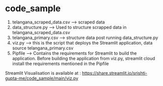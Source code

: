 # code_sample

1. telangana_scraped_data.csv --> scraped data
2. data_structure.py --> Used to structure scrapped data in telangana_scraped_data.csv
3. telangana_primary.csv --> structure data post running data_structure.py
4. viz.py --> this is the script that deploys the Streamlit application, data source telangana_primary.csv
5. Pipfile --> Contains the requirements for Streamlit to build the application. Before building the application from viz.py, streamlit cloud install the requirements mentioned in the Pipfile

Streamlit Visualisation is available at : https://share.streamlit.io/srishti-gupta-me/code_sample/main/viz.py

